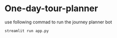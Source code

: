 # One-day-tour-planner

use following commad to run the journey planner bot

``` python
streamlit run app.py
